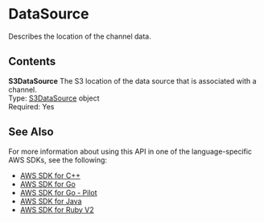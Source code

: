 # DataSource<a name="API_DataSource"></a>

Describes the location of the channel data\.

## Contents<a name="API_DataSource_Contents"></a>

 **S3DataSource**   <a name="SageMaker-Type-DataSource-S3DataSource"></a>
The S3 location of the data source that is associated with a channel\.  
Type: [S3DataSource](API_S3DataSource.md) object  
Required: Yes

## See Also<a name="API_DataSource_SeeAlso"></a>

For more information about using this API in one of the language\-specific AWS SDKs, see the following:
+  [AWS SDK for C\+\+](https://docs.aws.amazon.com/goto/SdkForCpp/sagemaker-2017-07-24/DataSource) 
+  [AWS SDK for Go](https://docs.aws.amazon.com/goto/SdkForGoV1/sagemaker-2017-07-24/DataSource) 
+  [AWS SDK for Go \- Pilot](https://docs.aws.amazon.com/goto/SdkForGoPilot/sagemaker-2017-07-24/DataSource) 
+  [AWS SDK for Java](https://docs.aws.amazon.com/goto/SdkForJava/sagemaker-2017-07-24/DataSource) 
+  [AWS SDK for Ruby V2](https://docs.aws.amazon.com/goto/SdkForRubyV2/sagemaker-2017-07-24/DataSource) 